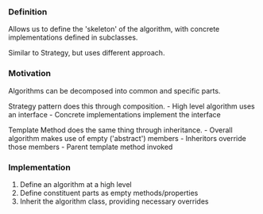 ### Definition

Allows us to define the 'skeleton' of the algorithm, with concrete implementations defined in subclasses.

Similar to Strategy, but uses different approach.

### Motivation

Algorithms can be decomposed into common and specific parts.

Strategy pattern does this through composition.
    - High level algorithm uses an interface
    - Concrete implementations implement the interface

Template Method does the same thing through inheritance.
    - Overall algorithm makes use of empty ('abstract') members
    - Inheritors override those members
    - Parent template method invoked

### Implementation

1. Define an algorithm at a high level
2. Define constituent parts as empty methods/properties
3. Inherit the algorithm class, providing necessary overrides